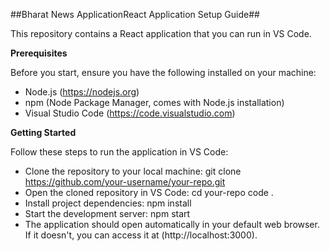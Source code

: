 ##Bharat News ApplicationReact Application Setup Guide##

This repository contains a React application that you can run in VS Code.

**Prerequisites**

Before you start, ensure you have the following installed on your machine:

- Node.js (https://nodejs.org)
- npm (Node Package Manager, comes with Node.js installation)
- Visual Studio Code (https://code.visualstudio.com)


**Getting Started**

Follow these steps to run the application in VS Code:

- Clone the repository to your local machine:
  git clone https://github.com/your-username/your-repo.git
- Open the cloned repository in VS Code:
  cd your-repo
  code .
- Install project dependencies:
  npm install
- Start the development server:
  npm start
- The application should open automatically in your default web browser. If it doesn't, you can access it at (http://localhost:3000).
